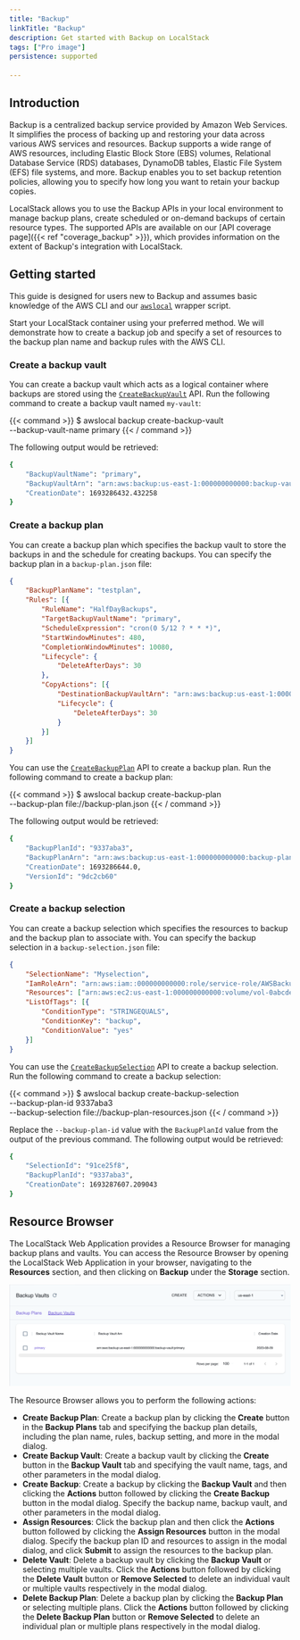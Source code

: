 ```yaml
---
title: "Backup"
linkTitle: "Backup"
description: Get started with Backup on LocalStack
tags: ["Pro image"]
persistence: supported

---
```


## Introduction

Backup is a centralized backup service provided by Amazon Web Services.
It simplifies the process of backing up and restoring your data across various AWS services and resources.
Backup supports a wide range of AWS resources, including Elastic Block Store (EBS) volumes, Relational Database Service (RDS) databases, DynamoDB tables, Elastic File System (EFS) file systems, and more.
Backup enables you to set backup retention policies, allowing you to specify how long you want to retain your backup copies.

LocalStack allows you to use the Backup APIs in your local environment to manage backup plans, create scheduled or on-demand backups of certain resource types.
The supported APIs are available on our [API coverage page]({{< ref "coverage_backup" >}}), which provides information on the extent of Backup's integration with LocalStack.

## Getting started

This guide is designed for users new to Backup and assumes basic knowledge of the AWS CLI and our [`awslocal`](https://github.com/localstack/awscli-local) wrapper script.

Start your LocalStack container using your preferred method.
We will demonstrate how to create a backup job and specify a set of resources to the backup plan name and backup rules with the AWS CLI.

### Create a backup vault

You can create a backup vault which acts as a logical container where backups are stored using the [`CreateBackupVault`](https://docs.aws.amazon.com/aws-backup/latest/devguide/API_CreateBackupVault.html) API.
Run the following command to create a backup vault named `my-vault`:

{{< command >}}
$ awslocal backup create-backup-vault \
    --backup-vault-name primary
{{< / command >}}

The following output would be retrieved:

```bash
{
    "BackupVaultName": "primary",
    "BackupVaultArn": "arn:aws:backup:us-east-1:000000000000:backup-vault:primary",
    "CreationDate": 1693286432.432258
}
```

### Create a backup plan

You can create a backup plan which specifies the backup vault to store the backups in and the schedule for creating backups.
You can specify the backup plan in a `backup-plan.json` file:

```json
{
    "BackupPlanName": "testplan",
    "Rules": [{
        "RuleName": "HalfDayBackups",
        "TargetBackupVaultName": "primary",
        "ScheduleExpression": "cron(0 5/12 ? * * *)",
        "StartWindowMinutes": 480,
        "CompletionWindowMinutes": 10080,
        "Lifecycle": {
            "DeleteAfterDays": 30
        },
        "CopyActions": [{
            "DestinationBackupVaultArn": "arn:aws:backup:us-east-1:000000000000:backup-vault:secondary",
            "Lifecycle": {
                "DeleteAfterDays": 30
            }
        }]
    }]
}
```

You can use the [`CreateBackupPlan`](https://docs.aws.amazon.com/aws-backup/latest/devguide/API_CreateBackupPlan.html) API to create a backup plan.
Run the following command to create a backup plan:

{{< command >}}
$ awslocal backup create-backup-plan \
    --backup-plan file://backup-plan.json
{{< / command >}}

The following output would be retrieved:

```bash
{
    "BackupPlanId": "9337aba3",
    "BackupPlanArn": "arn:aws:backup:us-east-1:000000000000:backup-plan:testplan",
    "CreationDate": 1693286644.0,
    "VersionId": "9dc2cb60"
}
```

### Create a backup selection

You can create a backup selection which specifies the resources to backup and the backup plan to associate with.
You can specify the backup selection in a `backup-selection.json` file:

```json
{
    "SelectionName": "Myselection",
    "IamRoleArn": "arn:aws:iam::000000000000:role/service-role/AWSBackupDefaultServiceRole",
    "Resources": ["arn:aws:ec2:us-east-1:000000000000:volume/vol-0abcdef1234"],
    "ListOfTags": [{
        "ConditionType": "STRINGEQUALS",
        "ConditionKey": "backup",
        "ConditionValue": "yes"
    }]
}

```

You can use the [`CreateBackupSelection`](https://docs.aws.amazon.com/aws-backup/latest/devguide/API_CreateBackupSelection.html) API to create a backup selection.
Run the following command to create a backup selection:

{{< command >}}
$ awslocal backup create-backup-selection \
    --backup-plan-id 9337aba3 \
    --backup-selection file://backup-plan-resources.json
{{< / command >}}

Replace the `--backup-plan-id` value with the `BackupPlanId` value from the output of the previous command.
The following output would be retrieved:

```bash
{
    "SelectionId": "91ce25f8",
    "BackupPlanId": "9337aba3",
    "CreationDate": 1693287607.209043
}
```

## Resource Browser

The LocalStack Web Application provides a Resource Browser for managing backup plans and vaults.
You can access the Resource Browser by opening the LocalStack Web Application in your browser, navigating to the **Resources** section, and then clicking on **Backup** under the **Storage** section.

<img src="backup-resource-browser.png" alt="Backup Resource Browser" title="Backup Resource Browser" width="900" />

The Resource Browser allows you to perform the following actions:

- **Create Backup Plan**: Create a backup plan by clicking the **Create** button in the **Backup Plans** tab and specifying the backup plan details, including the plan name, rules, backup setting, and more in the modal dialog.
- **Create Backup Vault**: Create a backup vault by clicking the **Create** button in the **Backup Vault** tab and specifying the vault name, tags, and other parameters in the modal dialog.
- **Create Backup**: Create a backup by clicking the **Backup Vault** and then clicking the **Actions** button followed by clicking the **Create Backup** button in the modal dialog.
  Specify the backup name, backup vault, and other parameters in the modal dialog.
- **Assign Resources**: Click the backup plan and then click the **Actions** button followed by clicking the **Assign Resources** button in the modal dialog.
  Specify the backup plan ID and resources to assign in the modal dialog, and click **Submit** to assign the resources to the backup plan.
- **Delete Vault**: Delete a backup vault by clicking the **Backup Vault** or selecting multiple vaults.
  Click the **Actions** button followed by clicking the **Delete Vault** button or **Remove Selected** to delete an individual vault or multiple vaults respectively in the modal dialog.
- **Delete Backup Plan**: Delete a backup plan by clicking the **Backup Plan** or selecting multiple plans.
  Click the **Actions** button followed by clicking the **Delete Backup Plan** button or **Remove Selected** to delete an individual plan or multiple plans respectively in the modal dialog.
